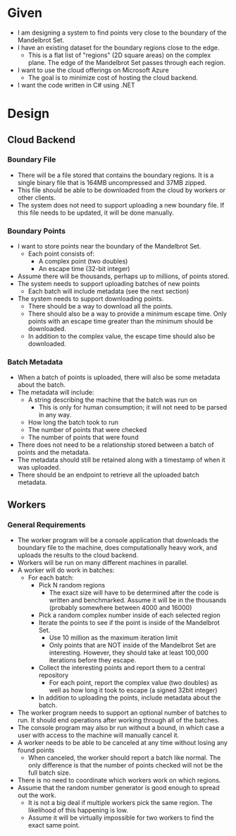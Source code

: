 # Given

* I am designing a system to find points very close to the boundary of the Mandelbrot Set.
* I have an existing dataset for the boundary regions close to the edge.
  * This is a flat list of "regions" (2D square areas) on the complex plane. The edge of the Mandelbrot Set passes through each region.
* I want to use the cloud offerings on Microsoft Azure
  * The goal is to minimize cost of hosting the cloud backend.
* I want the code written in C# using .NET

# Design

## Cloud Backend

### Boundary File

* There will be a file stored that contains the boundary regions. It is a single binary file that is 164MB uncompressed and 37MB zipped.
* This file should be able to be downloaded from the cloud by workers or other clients.
* The system does not need to support uploading a new boundary file. If this file needs to be updated, it will be done manually.

### Boundary Points

* I want to store points near the boundary of the Mandelbrot Set.
	* Each point consists of:
		* A complex point (two doubles)
		* An escape time (32-bit integer)
* Assume there will be thousands, perhaps up to millions, of points stored.
* The system needs to support uploading batches of new points
  * Each batch will include metadata (see the next section)
* The system needs to support downloading points.
  * There should be a way to download all the points.
  * There should also be a way to provide a minimum escape time. Only points with an escape time greater than the minimum should be downloaded.
  * In addition to the complex value, the escape time should also be downloaded.

### Batch Metadata

* When a batch of points is uploaded, there will also be some metadata about the batch.
* The metadata will include:
	* A string describing the machine that the batch was run on
      * This is only for human consumption; it will not need to be parsed in any way.
	* How long the batch took to run
	* The number of points that were checked
    * The number of points that were found
* There does not need to be a relationship stored between a batch of points and the metadata.
* The metadata should still be retained along with a timestamp of when it was uploaded.
* There should be an endpoint to retrieve all the uploaded batch metadata.

## Workers

### General Requirements

* The worker program will be a console application that downloads the boundary file to the machine, does computationally heavy work, and uploads the results to the cloud backend.
* Workers will be run on many different machines in parallel.
* A worker will do work in batches:
    * For each batch:
        * Pick N random regions
          * The exact size will have to be determined after the code is written and benchmarked. Assume it will be in the thousands (probably somewhere between 4000 and 16000)
        * Pick a random complex number inside of each selected region
        * Iterate the points to see if the point is inside of the Mandelbrot Set.
            * Use 10 million as the maximum iteration limit
            * Only points that are NOT inside of the Mandelbrot Set are interesting. However, they should take at least 100,000 iterations before they escape.
        * Collect the interesting points and report them to a central repository
            * For each point, report the complex value (two doubles) as well as how long it took to escape (a signed 32bit integer)
        * In addition to uploading the points, include metadata about the batch.
* The worker program needs to support an optional number of batches to run. It should end operations after working through all of the batches.
* The console program may also br run without a bound, in which case a user with access to the machine will manually cancel it.
* A worker needs to be able to be canceled at any time without losing any found points
  * When canceled, the worker should report a batch like normal. The only difference is that the number of points checked will not be the full batch size.
* There is no need to coordinate which workers work on which regions.
* Assume that the random number generator is good enough to spread out the work.
  * It is not a big deal if multiple workers pick the same region. The likelihood of this happening is low.
  * Assume it will be virtually impossible for two workers to find the exact same point.

